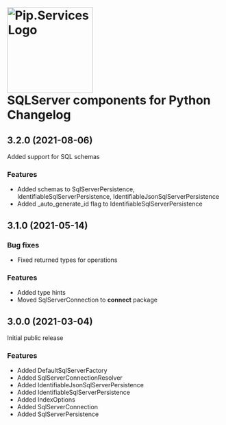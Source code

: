 # <img src="https://uploads-ssl.webflow.com/5ea5d3315186cf5ec60c3ee4/5edf1c94ce4c859f2b188094_logo.svg" alt="Pip.Services Logo" width="200"> <br/> SQLServer components for Python Changelog


## <a name="3.2.0"></a> 3.2.0 (2021-08-06)

Added support for SQL schemas

### Features
* Added schemas to SqlServerPersistence, IdentifiableSqlServerPersistence, IdentifiableJsonSqlServerPersistence
* Added _auto_generate_id flag to IdentifiableSqlServerPersistence

## <a name="3.1.0"></a> 3.1.0 (2021-05-14)

### Bug fixes
* Fixed returned types for operations

### Features
* Added type hints
* Moved SqlServerConnection to **connect** package

## <a name="3.0.0"></a> 3.0.0 (2021-03-04)

Initial public release

### Features
* Added DefaultSqlServerFactory
* Added SqlServerConnectionResolver
* Added IdentifiableJsonSqlServerPersistence
* Added IdentifiableSqlServerPersistence
* Added IndexOptions
* Added SqlServerConnection
* Added SqlServerPersistence